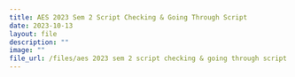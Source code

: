 ```yaml
---
title: AES 2023 Sem 2 Script Checking & Going Through Script
date: 2023-10-13
layout: file
description: ""
image: ""
file_url: /files/aes 2023 sem 2 script checking & going through script - final 13 oct.pdf
---
```

